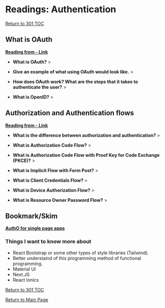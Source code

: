 # Readings: Authentication

[Return to 301 TOC](301TOC.md)

## What is OAuth

**[Reading from - Link](https://www.csoonline.com/article/3216404/what-is-oauth-how-the-open-authorization-framework-works.html)**

- **What is OAuth?** >

- **Give an example of what using OAuth would look like.** >

- **How does OAuth work? What are the steps that it takes to authenticate the user?** >

- **What is OpenID?** >

## Authorization and Authentication flows

**[Reading from - Link](https://auth0.com/docs/flows)**

- **What is the difference between authorization and authentication?** >

- **What is Authorization Code Flow?** >

- **What is Authorization Code Flow with Proof Key for Code Exchange (PKCE)?** >

- **What is Implicit Flow with Form Post?** >

- **What is Client Credentials Flow?** >

- **What is Device Authorization Flow?** >

- **What is Resource Owner Password Flow?** >

## Bookmark/Skim

**[AuthO for single page apps](https://auth0.com/docs/libraries/auth0-react)**

### Things I want to know more about

- React Bootstrap or some other types of style libraries (Tailwind).
- Better understaind of this programming method of functional programming.
- Material UI
- Next.JS
- React Ionics

[Return to 301 TOC](301TOC.md)

[Return to Main Page](../README.md)
